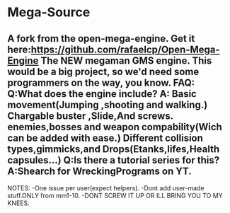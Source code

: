 # Mega-Source
A fork from the open-mega-engine. Get it here:https://github.com/rafaelcp/Open-Mega-Engine
The NEW megaman GMS engine.
This would be a big project, so we'd need some programmers on the way, you know.
FAQ:
Q:What does the engine include?
A:
Basic movement(Jumping ,shooting and walking.)
Chargable buster ,Slide,And screws.
enemies,bosses and weapon compability(Wich can be added with ease.)
Different collision types,gimmicks,and Drops(Etanks,lifes,Health capsules...)
Q:Is there a tutorial series for this?
A:Shearch for WreckingPrograms on YT.
------------------------------------
NOTES:
-One issue per user(expect helpers).
-Dont add user-made stuff.ONLY from mm1-10.
-DONT SCREW IT UP OR ILL BRING YOU TO MY KNEES.
